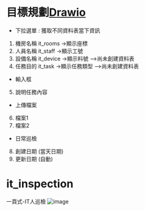 # 目標規劃[Drawio](https://app.diagrams.net/?mode=google#G1We5dGsOB0kqkICEgcbxW0GyUScyYZLsw#%7B%22pageId%22%3A%22Vk0GUSh1xTQwJ4GT6XAk%22%7D)
- 下拉選單 : 獲取不同資料表當下資訊 
1. 機房名稱 it_rooms<name> ->顯示座標
2. 人員名稱 it_staff<name> ->顯示工號
3. 設備名稱 it_device<name> ->顯示料號    -->尚未創建資料表
4. 任務目的 it_task<name> ->顯示任務類型  -->尚未創建資料表

- 輸入框
5. 說明任務內容 

- 上傳檔案
6. 檔案1
7. 檔案2

- 日常巡檢
8. 創建日期 (當天日期)
9. 更新日期 (自動) 


# it_inspection
一頁式-IT人巡檢
![image](https://github.com/user-attachments/assets/7bad9af0-e742-4767-813e-4bcd8264bfef)
